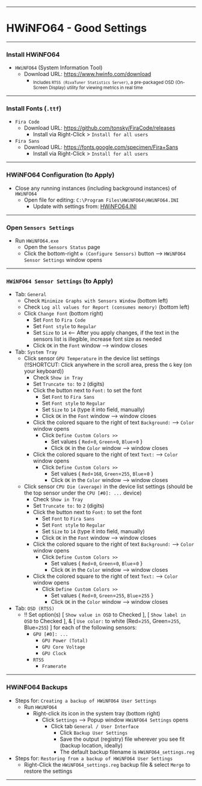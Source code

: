 <!-- https://github.com/mcavallo-git/Coding/blob/main/windows/HWiNFO64/HWiNFO64%20-%20Good%20Settings.md -->

***

# HWiNFO64 - Good Settings

***

### Install HWiNFO64
  - `HWiNFO64` (System Information Tool)
    - Download URL: https://www.hwinfo.com/download
      - <sub>Includes `RTSS (RivaTuner Statistics Server)`, a pre-packaged OSD (On-Screen Display) utility for viewing metrics in real time</sub>

***
### Install Fonts (`.ttf`)
  - `Fira Code`
    - Download URL:  https://github.com/tonsky/FiraCode/releases
      - Install via Right-Click > `Install for all users`
  - `Fira Sans`
    - Download URL:  https://fonts.google.com/specimen/Fira+Sans
      - Install via Right-Click > `Install for all users`

***

### HWiNFO64 Configuration (to Apply)
  - Close any running instances (including background instances) of `HWiNFO64`
    - Open file for editing: `C:\Program Files\HWiNFO64\HWiNFO64.INI`
      - Update with settings from: [HWiNFO64.INI](./HWiNFO64.INI)

***

### Open `Sensors Settings`
  - Run `HWiNFO64.exe`
    - Open the `Sensors Status` page
     - Click the bottom-right `⚙️ (Configure Sensors)` button --> `HWiNFO64 Sensor Settings` window opens 

***

### `HWiNFO64 Sensor Settings` (to Apply)
  - Tab: `General`
    - Check `Minimize Graphs with Sensors Window`  (bottom left)
    - Check `Log all values for Report (consumes memory)`  (bottom left)
    - Click `Change Font`  (bottom right)
      - Set `Font` to `Fira Code`
      - Set `Font style` to `Regular`
      - Set `Size` to `14`   <-- After you apply changes, if the text in the sensors list is illegible, increase font size as needed
      - Click `OK` in the `Font` window --> window closes
  - Tab: `System Tray`
    - Click sensor `GPU Temperature` in the device list settings  (!!SHORTCUT: Click anywhere in the scroll area, press the `G` key (on your keyboard))
      - Check `Show in Tray`
      - Set `Truncate to:` to `2` (digits)
      - Click the button next to `Font:` to set the font
        - Set `Font` to `Fira Sans`
        - Set `Font style` to `Regular`
        - Set `Size` to `14` (type it into field, manually)
        - Click `OK` in the `Font` window  --> window closes
      - Click the colored square to the right of text `Background:`  --> `Color` window opens 
        - Click `Define Custom Colors >>`
          - Set values { `Red`=`0`, `Green`=`0`, `Blue`=`0` }
          - Click `OK` in the `Color` window --> window closes
      - Click the colored square to the right of text `Text:`  --> `Color` window opens 
        - Click `Define Custom Colors >>`
          - Set values { `Red`=`168`, `Green`=`255`, `Blue`=`0` }
          - Click `OK` in the `Color` window --> window closes
    - Click sensor `CPU Die (average)` in the device list settings  (should be the top sensor under the `CPU [#0]: ...` device)
      - Check `Show in Tray`
      - Set `Truncate to:` to `2` (digits)
      - Click the button next to `Font:` to set the font
        - Set `Font` to `Fira Sans`
        - Set `Font style` to `Regular`
        - Set `Size` to `14` (type it into field, manually)
        - Click `OK` in the `Font` window  --> window closes
      - Click the colored square to the right of text `Background:`  --> `Color` window opens 
        - Click `Define Custom Colors >>`
          - Set values { `Red`=`0`, `Green`=`0`, `Blue`=`0` }
          - Click `OK` in the `Color` window --> window closes
      - Click the colored square to the right of text `Text:`  --> `Color` window opens 
        - Click `Define Custom Colors >>`
          - Set values { `Red`=`0`, `Green`=`255`, `Blue`=`255` }
          - Click `OK` in the `Color` window --> window closes
  - Tab: `OSD (RTSS)`
    - !! Set option(s) [ `Show value in OSD` to Checked ], [ `Show label in OSD` to Checked ], & [ `Use color:` to white (Red=`255`, Green=`255`, Blue=`255`) ] for each of the following sensors:
      - `GPU [#0]: ...`
        - `GPU Power (Total)`
        - `GPU Core Voltage`
        - `GPU Clock`
      - `RTSS`
        - `Framerate`

***

### HWiNFO64 Backups
  - Steps for: `Creating a backup of HWiNFO64 User Settings`
    - Run `HWiNFO64`
      - Right-click its icon in the system tray (bottom right)
        - Click `Settings` --> Popup window `HWiNFO64 Settings` opens
          - Click tab `General / User Interface`
            -  Click `Backup User Settings`
              - Save the output (registry) file wherever you see fit (backup location, ideally)
              - The default backup filename is `HWiNFO64_settings.reg`
  - Steps for: `Restoring from a backup of HWiNFO64 User Settings`
    - Right-Click the `HWiNFO64_settings.reg` backup file & select `Merge` to restore the settings

***
